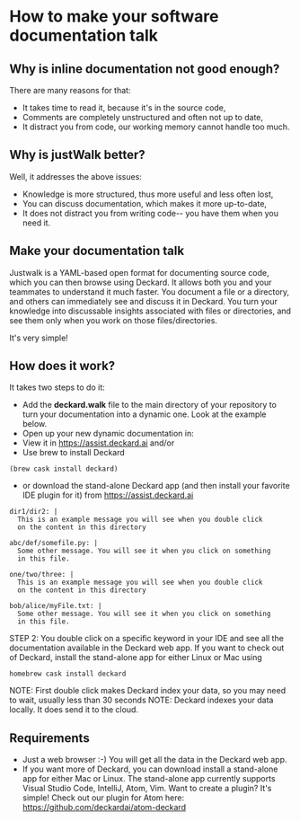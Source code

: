 # How to make your software documentation talk

## Why is inline documentation not good enough?
There are many reasons for that:
* It takes time to read it, because it's in the source code,
* Comments are completely unstructured and often not up to date,
* It distract you from code, our working memory cannot handle too much.

## Why is justWalk better?
Well, it addresses the above issues: 
* Knowledge is more structured, thus more useful and less often lost,
* You can discuss documentation, which makes it more up-to-date, 
* It does not distract you from writing code-- you have them when you need it.

## Make your documentation talk
Justwalk is a YAML-based open format for documenting source code, which you can then browse using Deckard. It allows both you and your teammates to understand it much faster. You document a file or a directory, and others can immediately see and discuss it in Deckard. You turn your knowledge into discussable insights associated with files or directories, and see them only when you work on those files/directories.

It's very simple!

## How does it work?

It takes two steps to do it:

* Add the **deckard.walk** file to the main directory of your repository to turn your documentation into a dynamic one. Look at the example below.
* Open up your new dynamic documentation in:
 * View it in https://assist.deckard.ai and/or
 * Use brew to install Deckard 
 ```
 (brew cask install deckard)
 ```
 * or download the stand-alone Deckard app (and then install your favorite IDE plugin for it) from https://assist.deckard.ai

```
dir1/dir2: |
  This is an example message you will see when you double click
  on the content in this directory

abc/def/somefile.py: |
  Some other message. You will see it when you click on something
  in this file.

one/two/three: |
  This is an example message you will see when you double click
  on the content in this directory

bob/alice/myFile.txt: |
  Some other message. You will see it when you click on something
  in this file.
```

STEP 2: You double click on a specific keyword in your IDE and see all the documentation available in the Deckard web app. If you want to check out of Deckard, install the stand-alone app for either Linux or Mac using 
 ```
homebrew cask install deckard
``` 
NOTE: First double click makes Deckard index your data, so you may need to wait, usually less than 30 seconds
NOTE: Deckard indexes your data locally. It does send it to the cloud.

## Requirements

* Just a web browser :-) You will get all the data in the Deckard web app.
* If you want more of Deckard, you can  download install a stand-alone app for either Mac or Linux. The stand-alone app currently supports Visual Studio Code, IntelliJ, Atom,  Vim. Want to create a plugin? It's simple! Check out our plugin for Atom here: https://github.com/deckardai/atom-deckard 

